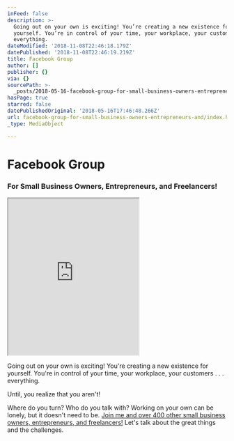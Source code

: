 ```yaml
---
inFeed: false
description: >-
  Going out on your own is exciting! You’re creating a new existence for
  yourself. You’re in control of your time, your workplace, your customers . . .
  everything.
dateModified: '2018-11-08T22:46:18.179Z'
datePublished: '2018-11-08T22:46:19.219Z'
title: Facebook Group
author: []
publisher: {}
via: {}
sourcePath: >-
  _posts/2018-05-16-facebook-group-for-small-business-owners-entrepreneurs-and.md
hasPage: true
starred: false
datePublishedOriginal: '2018-05-16T17:46:48.266Z'
url: facebook-group-for-small-business-owners-entrepreneurs-and/index.html
_type: MediaObject

---
```

# Facebook Group

### For Small Business Owners, Entrepreneurs, and Freelancers!

<iframe src="https://the-grid.github.io/ed-userhtml/?g=eJwtz0FuwjAQheGrWN4HtyoEiWC6hEVP0J0zHhILO2ONx7Vy-0bA7v2bT3rncGeXULXgZbb60H9oNWOYZrH66_OgVWGwehbJ5WRMa223UpU64g4oGUwjevN7m64_-79j_9h_Ay3CFIvdnKc8Entkq7d2MVKz2gFgRKaEgjwoV4VydOugcAFes6DvEvrgBjWtTAUo46ByAKmMXVi693x79xpjAUZcLmfzOnP5B4ZQS2o" height="360" style=""></iframe>

Going out on your own is exciting! You're creating a new existence for yourself. You're in control of your time, your workplace, your customers . . . everything.

Until, you realize that you aren't!

Where do you turn? Who do you talk with? Working on your own can be lonely, but it doesn't need to be. [Join me and over 400 other small business owners, entrepreneurs, and freelancers!][0] Let's talk about the great things and the challenges.

[0]: https://www.facebook.com/groups/alandw/